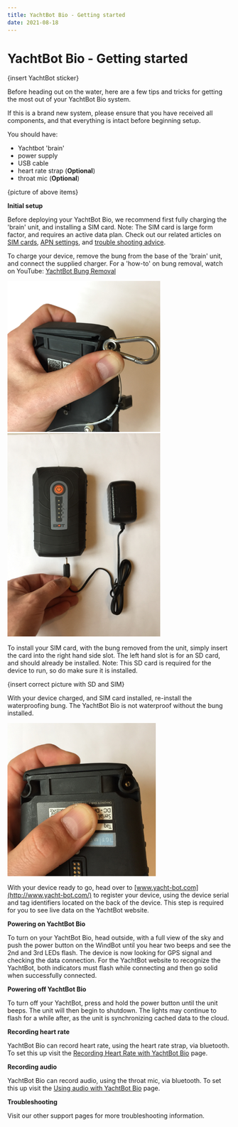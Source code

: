 ```yaml
---
title: YachtBot Bio - Getting started
date: 2021-08-18
---
```


# YachtBot Bio - Getting started

{insert YachtBot sticker}

Before heading out on the water, here are a few tips and tricks for getting the most out of your YachtBot Bio system.

If this is a brand new system, please ensure that you have received all components, and that everything is intact before beginning setup.

You should have:

- Yachtbot 'brain'
- power supply
- USB cable
- heart rate strap (**Optional**)
- throat mic (**Optional**)

{picture of above items}

**Initial setup**

Before deploying your YachtBot Bio, we recommend first fully charging the 'brain' unit, and installing a SIM card. Note: The SIM card is large form factor, and requires an active data plan. Check out our related articles on [SIM cards](<../../YachtBot%20Products/YachtBot%20product%20family%20fundamentals/SD%20(local%20memory%20storage)%20and%20SIM%20cards.md>), [APN settings](../../YachtBot%20Products/YachtBot%20product%20family%20fundamentals/SIM%20card%20APN%20settings%20for%20common%20providers.md), and [trouble shooting advice](../../YachtBot%20Products/YachtBot%20product%20family%20fundamentals/Cellular%20connectivity%20trouble%20shooting.md).

To charge your device, remove the bung from the base of the 'brain' unit, and connect the supplied charger. For a 'how-to' on bung removal, watch on YouTube: [YachtBot Bung Removal](https://youtu.be/ftc8TsLwa2g)

<img src="../../../assets/images/3llCFIJrUFCzu6vJAsiMjDereiV1ohRaKg.JPG" alt="" width="344px" height="339.339px" />

<img src="../../../assets/images/v-9IXpvHg4b5iTO-0pe_3ibQlyDORO-10Q.JPG" alt="" width="344px" height="458.667px" />

To install your SIM card, with the bung removed from the unit, simply insert the card into the right hand side slot. The left hand slot is for an SD card, and should already be installed. Note: This SD card is required for the device to run, so do make sure it is installed.

{insert correct picture with SD and SIM}

With your device charged, and SIM card installed, re-install the waterproofing bung. The YachtBot Bio is not waterproof without the bung installed.

<img src="../../../assets/images/QFJBzzaD1mUr0xbjatyESU5k-6CQ9xkJMw.JPG" alt="" width="334px" height="344.862px" />  

With your device ready to go, head over to [www.yacht-bot.com](http://www.yacht-bot.com/) to register your device, using the device serial and tag identifiers located on the back of the device. This step is required for you to see live data on the YachtBot website.

**Powering on YachtBot Bio**

To turn on your YachtBot Bio, head outside, with a full view of the sky and push the power button on the WindBot until you hear two beeps and see the 2nd and 3rd LEDs flash. The device is now looking for GPS signal and checking the data connection. For the YachtBot website to recognize the YachtBot, both indicators must flash while connecting and then go solid when successfully connected.

**Powering off YachtBot Bio**

To turn off your YachtBot, press and hold the power button until the unit beeps. The unit will then begin to shutdown. The lights may continue to flash for a while after, as the unit is synchronizing cached data to the cloud.

**Recording heart rate**

YachtBot Bio can record heart rate, using the heart rate strap, via bluetooth. To set this up visit the [Recording Heart Rate with YachtBot Bio](http://support.yacht-bot.com/a/solutions/) page.

**Recording audio**

YachtBot Bio can record audio, using the throat mic, via bluetooth. To set this up visit the [Using audio with YachtBot Bio](http://support.yacht-bot.com/a/solutions/) page.

**Troubleshooting**

Visit our other support pages for more troubleshooting information.
